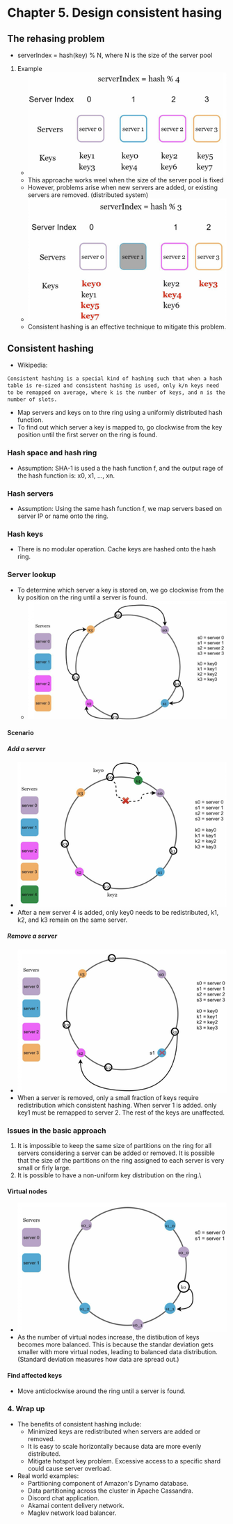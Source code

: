 # Chapter 5. Design consistent hasing

## The rehasing problem
- serverIndex = hash(key) % N, where N is the size of the server pool
1. Example
    - ![serverindex.png](donggu/serverindex.png)
    - This approache works weel when the size of the server pool is fixed
    - However, problems arise when new servers are added, or existing servers are removed. (distributed system)
    - ![problem_serverindex.png](donggu/problem_serverindex.png)
    - Consistent hashing is an effective technique to mitigate this problem.

## Consistent hashing
- Wikipedia:
```
Consistent hashing is a special kind of hashing such that when a hash table is re-sized and consistent hashing is used, only k/n keys need to be remapped on average, where k is the number of keys, and n is the number of slots.
```
- Map servers and keys on to thre ring using a uniformly distributed hash function.
- To find out which server a key is mapped to, go clockwise from the key position until the first server on the ring is found.

### Hash space and hash ring
- Assumption: SHA-1 is used a the hash function f, and the output rage of the hash function is: x0, x1, ..., xn.

### Hash servers
- Assumption: Using the same hash function f, we map servers based on server IP or name onto the ring.

### Hash keys
- There is no modular operation. Cache keys are hashed onto the hash ring.

### Server lookup
- To determine which server a key is stored on, we go clockwise from the ky position on the ring until a server is found.
    - ![server_lookup.png](donggu/server_lookup.png)

#### Scenario
##### Add a server
- ![add_server.png](donggu/add_server.png)
- After a new server 4 is added, only key0 needs to be redistributed, k1, k2, and k3 remain on the same server.

##### Remove a server
- ![remove_server.png](donggu/remove_server.png)
- When a server is removed, only a small fraction of keys require redistribution which consistent hashing. When server 1 is added. only key1 must be remapped to server 2. The rest of the keys are unaffected.

### Issues in the basic approach
1. It is impossible to keep the same size of partitions on the ring for all servers considering a server can be added or removed. It is possible that the size of the partitions on the ring assigned to each server is very small or firly large.
2. It is possible to have a non-uniform key distribution on the ring.\

#### Virtual nodes
- ![virtual_node.png](donggu/virtual_node.png)
- As the number of virtual nodes increase, the distibution of keys becomes more balanced. This is because the standar deviation gets smaller with more virtual nodes, leading to balanced data distribution. (Standard deviation measures how data are spread out.)


#### Find affected keys
- Move anticlockwise around the ring until a server is found.

### 4. Wrap up
- The benefits of consistent hashing include:
    * Minimized keys are redistributed when servers are added or removed.
    * It is easy to scale horizontally because data are more evenly distributed.
    * Mitigate hotspot key problem. Excessive access to a specific shard could cause server overload.
- Real world examples:
    * Partitioning component of Amazon's Dynamo database.
    * Data partitioning across the cluster in Apache Cassandra.
    * Discord chat application.
    * Akamai content delivery network.
    * Maglev network load balancer.